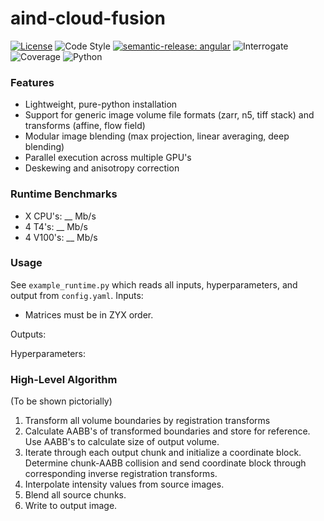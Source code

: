 # aind-cloud-fusion

[![License](https://img.shields.io/badge/license-MIT-brightgreen)](LICENSE)
![Code Style](https://img.shields.io/badge/code%20style-black-black)
[![semantic-release: angular](https://img.shields.io/badge/semantic--release-angular-e10079?logo=semantic-release)](https://github.com/semantic-release/semantic-release)
![Interrogate](https://img.shields.io/badge/interrogate-79.3%25-red)
![Coverage](https://img.shields.io/badge/coverage-100%25-brightgreen?logo=codecov)
![Python](https://img.shields.io/badge/python->=3.7-blue?logo=python)


### Features
- Lightweight, pure-python installation
- Support for generic image volume file formats (zarr, n5, tiff stack) and transforms (affine, flow field)
- Modular image blending (max projection, linear averaging, deep blending)
- Parallel execution across multiple GPU's
- Deskewing and anisotropy correction

### Runtime Benchmarks
- X CPU's: __ Mb/s
- 4 T4's: __ Mb/s
- 4 V100's: __ Mb/s

### Usage
See `example_runtime.py` which reads all inputs, hyperparameters, and output from `config.yaml`.
Inputs: 
- Matrices must be in ZYX order.


Outputs: 

Hyperparameters:


### High-Level Algorithm
(To be shown pictorially)
1) Transform all volume boundaries by registration transforms
2) Calculate AABB's of transformed boundaries and store for reference. Use AABB's to calculate size of output volume.  
3) Iterate through each output chunk and initialize a coordinate block. Determine chunk-AABB collision and send coordinate block through corresponding inverse registration transforms. 
4) Interpolate intensity values from source images.
5) Blend all source chunks. 
6) Write to output image. 